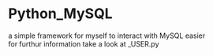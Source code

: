 # Python_MySQL
a simple framework for myself to interact with MySQL easier <br>
for furthur information take a look at _USER.py
